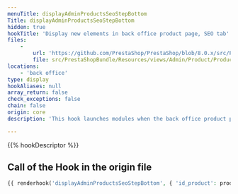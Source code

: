 ```yaml
---
menuTitle: displayAdminProductsSeoStepBottom
Title: displayAdminProductsSeoStepBottom
hidden: true
hookTitle: 'Display new elements in back office product page, SEO tab'
files:
    -
        url: 'https://github.com/PrestaShop/PrestaShop/blob/8.0.x/src/PrestaShopBundle/Resources/views/Admin/Product/ProductPage/Forms/form_seo.html.twig'
        file: src/PrestaShopBundle/Resources/views/Admin/Product/ProductPage/Forms/form_seo.html.twig
locations:
    - 'back office'
type: display
hookAliases: null
array_return: false
check_exceptions: false
chain: false
origin: core
description: 'This hook launches modules when the back office product page is displayed'

---
```


{{% hookDescriptor %}}

## Call of the Hook in the origin file

```php
{{ renderhook('displayAdminProductsSeoStepBottom', { 'id_product': productId }) }}
```
